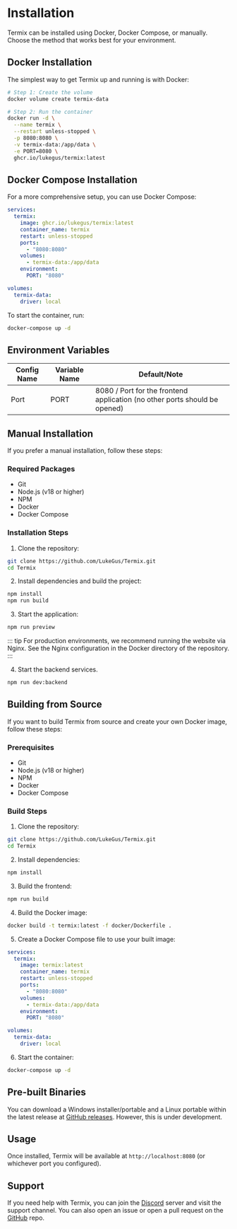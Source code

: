 # Installation

Termix can be installed using Docker, Docker Compose, or manually. Choose the method that works best for your environment.

## Docker Installation

The simplest way to get Termix up and running is with Docker:

```bash
# Step 1: Create the volume
docker volume create termix-data

# Step 2: Run the container
docker run -d \
  --name termix \
  --restart unless-stopped \
  -p 8080:8080 \
  -v termix-data:/app/data \
  -e PORT=8080 \
  ghcr.io/lukegus/termix:latest
```

## Docker Compose Installation

For a more comprehensive setup, you can use Docker Compose:

```yaml
services:
  termix:
    image: ghcr.io/lukegus/termix:latest
    container_name: termix
    restart: unless-stopped
    ports:
      - "8080:8080"
    volumes:
      - termix-data:/app/data
    environment:
      PORT: "8080"

volumes:
  termix-data:
    driver: local 
```

To start the container, run:

```bash
docker-compose up -d
```

## Environment Variables
| Config Name | Variable Name | Default/Note                                                               |
|-------------|---------------|----------------------------------------------------------------------------|
| Port        | PORT          | 8080 / Port for the frontend application (no other ports should be opened) |

## Manual Installation

If you prefer a manual installation, follow these steps:

### Required Packages
- Git
- Node.js (v18 or higher)
- NPM
- Docker
- Docker Compose

### Installation Steps

1. Clone the repository:
```bash
git clone https://github.com/LukeGus/Termix.git
cd Termix
```

2. Install dependencies and build the project:
```bash
npm install
npm run build
```

3. Start the application:
```bash
npm run preview
```

::: tip
For production environments, we recommend running the website via Nginx. See the Nginx configuration in the Docker directory of the repository.
:::

4. Start the backend services.
```bash
npm run dev:backend
```

## Building from Source

If you want to build Termix from source and create your own Docker image, follow these steps:

### Prerequisites
- Git
- Node.js (v18 or higher)
- NPM
- Docker
- Docker Compose

### Build Steps

1. Clone the repository:
```bash
git clone https://github.com/LukeGus/Termix.git
cd Termix
```

2. Install dependencies:
```bash
npm install
```

3. Build the frontend:
```bash
npm run build
```

4. Build the Docker image:
```bash
docker build -t termix:latest -f docker/Dockerfile .
```

5. Create a Docker Compose file to use your built image:
```yaml
services:
  termix:
    image: termix:latest
    container_name: termix
    restart: unless-stopped
    ports:
      - "8080:8080"
    volumes:
      - termix-data:/app/data
    environment:
      PORT: "8080"

volumes:
  termix-data:
    driver: local
```

6. Start the container:
```bash
docker-compose up -d
```

## Pre-built Binaries

You can download a Windows installer/portable and a Linux portable within the latest release at [GitHub releases](https://github.com/LukeGus/Termix/releases). However, this is under development.

## Usage

Once installed, Termix will be available at `http://localhost:8080` (or whichever port you configured).

## Support

If you need help with Termix, you can join the [Discord](https://discord.gg/jVQGdvHDrf) server and visit the support channel. You can also open an issue or open a pull request on the [GitHub](https://github.com/LukeGus/Termix/issues) repo.
